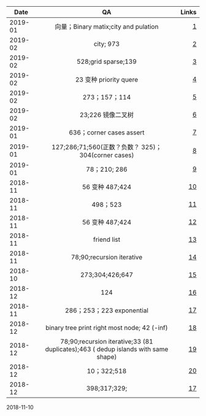 



| Date        | QA           | Links  |
| ------------- |:-------------:| -----:|
| 2019-01      | 向量；Binary matix;city and pulation | [1](https://www.1point3acres.com/bbs/forum.php?mod=viewthread&tid=472404) |
| 2019-02       | city; 973      |   [2](https://www.1point3acres.com/bbs/forum.php?mod=viewthread&tid=476369) |
| 2019-02 |528;grid sparse;139       | [3](https://www.1point3acres.com/bbs/forum.php?mod=viewthread&tid=480521)    |
| 2019-02 |23 变种 priority quere       | [4](https://www.1point3acres.com/bbs/forum.php?mod=viewthread&tid=480418)    |
| 2019-02 |273；157；114       | [5](https://www.1point3acres.com/bbs/forum.php?mod=viewthread&tid=479633)    |
| 2019-02 |23;226 镜像二叉树       | [6](https://www.1point3acres.com/bbs/forum.php?mod=viewthread&tid=477573)    |
| 2019-01 |636；corner cases assert       | [7](https://www.1point3acres.com/bbs/forum.php?mod=viewthread&tid=473837)    |
| 2019-01 |127;286;71;560(正数？负数？ 325)；304(corner cases)   | [8](https://www.1point3acres.com/bbs/forum.php?mod=viewthread&tid=474281)    |
| 2019-01 |78；210; 286       | [9](https://www.1point3acres.com/bbs/forum.php?mod=viewthread&tid=471751)    |
| 2018-11 |56 变种 487;424       | [10](https://www.1point3acres.com/bbs/forum.php?mod=viewthread&tid=473837)    |
| 2018-11 |498；523       | [11](https://www.1point3acres.com/bbs/forum.php?mod=viewthread&tid=459693)    |
| 2018-11 |56 变种 487;424       | [12](https://www.1point3acres.com/bbs/forum.php?mod=viewthread&tid=473837)    |
| 2018-11 |friend list      | [13](https://www.1point3acres.com/bbs/forum.php?mod=viewthread&tid=460880)    |
| 2018-11 |78;90;recursion iterative       | [14](https://www.1point3acres.com/bbs/forum.php?mod=viewthread&tid=461012)    |
| 2018-10 |273;304;426;647       | [15](https://www.1point3acres.com/bbs/forum.php?mod=viewthread&tid=453229)    |
| 2018-12 |124        | [16](https://www.1point3acres.com/bbs/forum.php?mod=viewthread&tid=464680)    |
| 2018-11 |286；253；223 exponential      | [17](https://www.1point3acres.com/bbs/forum.php?mod=viewthread&tid=465295)    |
| 2018-12 |binary tree print right most node; 42  (-inf)    | [18](https://www.1point3acres.com/bbs/forum.php?mod=viewthread&tid=466614)    |
| 2018-12 |78;90;recursion iterative;33 (81 duplicates);463 ( dedup islands with same shape)      | [19](https://www.1point3acres.com/bbs/forum.php?mod=viewthread&tid=466670)    |
| 2018-12 |10；322;518     | [20](https://www.1point3acres.com/bbs/forum.php?mod=viewthread&tid=467805)    |
| 2018-12 |398;317;329;      | [17](https://www.1point3acres.com/bbs/forum.php?mod=viewthread&tid=468617)    |

2018-11-10	
